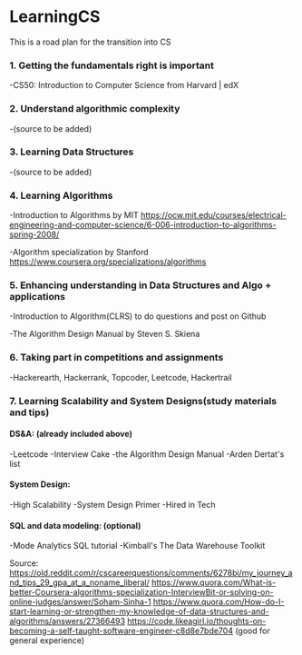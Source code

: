 # LearningCS
This is a road plan for the transition into CS

### 1. Getting the fundamentals right is important
-CS50: Introduction to Computer Science from Harvard | edX

### 2. Understand algorithmic complexity
-(source to be added)

### 3. Learning Data Structures
-(source to be added)

### 4. Learning Algorithms
-Introduction to Algorithms by MIT
https://ocw.mit.edu/courses/electrical-engineering-and-computer-science/6-006-introduction-to-algorithms-spring-2008/

-Algorithm specialization by Stanford
https://www.coursera.org/specializations/algorithms

### 5. Enhancing understanding in Data Structures and Algo + applications
-Introduction to Algorithm(CLRS)
to do questions and post on Github

-The Algorithm Design Manual by Steven S. Skiena 

### 6. Taking part in competitions and assignments
-Hackerearth, Hackerrank, Topcoder, Leetcode, Hackertrail

### 7. Learning Scalability and System Designs(study materials and tips) 
#### DS&A: (already included above)
-Leetcode
-Interview Cake
-the Algorithm Design Manual
-Arden Dertat's list

#### System Design:
-High Scalability
-System Design Primer
-Hired in Tech

#### SQL and data modeling: (optional)
-Mode Analytics SQL tutorial
-Kimball's The Data Warehouse Toolkit

Source:
https://old.reddit.com/r/cscareerquestions/comments/6278bi/my_journey_and_tips_29_gpa_at_a_noname_liberal/
https://www.quora.com/What-is-better-Coursera-algorithms-specialization-InterviewBit-or-solving-on-online-judges/answer/Soham-Sinha-1
https://www.quora.com/How-do-I-start-learning-or-strengthen-my-knowledge-of-data-structures-and-algorithms/answers/27366493
https://code.likeagirl.io/thoughts-on-becoming-a-self-taught-software-engineer-c8d8e7bde704 (good for general experience)
